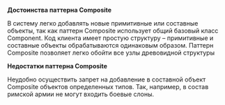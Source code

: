 <b>Достоинства паттерна Composite</b>

В систему легко добавлять новые примитивные или составные объекты, так как паттерн Composite использует общий базовый класс Component.
Код клиента имеет простую структуру – примитивные и составные объекты обрабатываются одинаковым образом.
Паттерн Composite позволяет легко обойти все узлы древовидной структуры

<b>Недостатки паттерна Composite</b>

Неудобно осуществить запрет на добавление в составной объект Composite объектов определенных типов. Так, например, в состав римской армии не могут входить боевые слоны.
